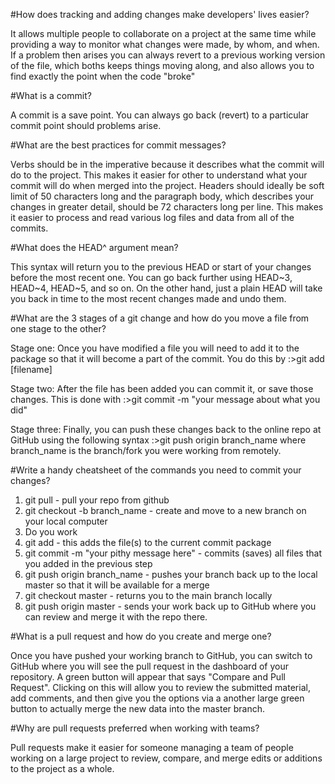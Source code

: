 #How does tracking and adding changes make developers' lives easier?

It allows multiple people to collaborate on a project at the same time while providing a way to monitor what changes were made, by whom, and when.  If a problem then arises you can always revert to a previous working version of the file, which boths keeps things moving along, and also allows you to find exactly the point when the code "broke"

#What is a commit?

A commit is a save point.  You can always go back (revert) to a particular commit point should problems arise.

#What are the best practices for commit messages?

Verbs should be in the imperative because it describes what the commit will do to the project.  This makes it easier for other to understand what your commit will do when merged into the project.  Headers should ideally be soft limit of 50 characters long and the paragraph body, which describes your changes in greater detail, should be 72 characters long per line.  This makes it easier to process and read various log files and data from all of the commits.

#What does the HEAD^ argument mean?

This syntax will return you to the previous HEAD or start of your changes before the most recent one.  You can go back further using HEAD~3, HEAD~4, HEAD~5, and so on.  On the other hand, just a plain HEAD will take you back in time to the most recent changes made and undo them.  

#What are the 3 stages of a git change and how do you move a file from one stage to the other?

Stage one: Once you have modified a file you will need to add it to the package so that it will become a part of the commit.  You do this by :>git add [filename]

Stage two: After the file has been added you can commit it, or save those changes.  This is done with :>git commit -m "your message about what you did"

Stage three: Finally, you can push these changes back to the online repo at GitHub using the following syntax :>git push origin branch_name  where branch_name is the branch/fork you were working from remotely.

#Write a handy cheatsheet of the commands you need to commit your changes?

1. git pull - pull your repo from github
2. git checkout -b branch_name   - create and move to a new branch on your local computer
3. Do you work
4. git add   - this adds the file(s) to the current commit package
5. git commit -m "your pithy message here"   - commits (saves) all files that you added in the previous step
6. git push origin branch_name   - pushes your branch back up to the local master so that it will be available for a merge
7. git checkout master   - returns you to the main branch locally
8. git push origin master  -  sends your work back up to GitHub where you can review and merge it with the repo there. 

#What is a pull request and how do you create and merge one?

Once you have pushed your working branch to GitHub, you can switch to GitHub where you will see the pull request in the dashboard of your repository. A green button will appear that says "Compare and Pull Request".  Clicking on this will allow you to review the submitted material, add comments, and then give you the options via a another large green button to actually merge the new data into the master branch.

#Why are pull requests preferred when working with teams?

Pull requests make it easier for someone managing a team of people working on a large project to review, compare, and merge edits or additions to the project as a whole.